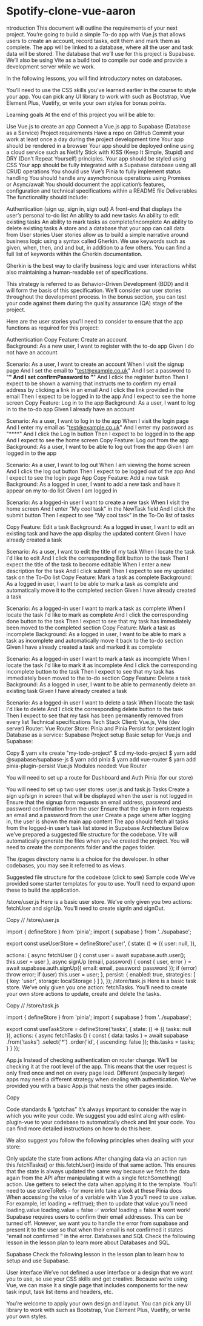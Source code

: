 # Spotify-clone-vue-aaron

ntroduction
This document will outline the requirements of your next project. You’re going to build a simple To-do app with Vue.js that allows users to create an account, record tasks, edit them and mark them as complete. The app will be linked to a database, where all the user and task data will be stored. The database that we’ll use for this project is Supabase. We’ll also be using Vite as a build tool to compile our code and provide a development server while we work.

In the following lessons, you will find introductory notes on databases.

You’ll need to use the CSS skills you’ve learned earlier in the course to style your app. You can pick any UI library to work with such as Bootstrap, Vue Element Plus, Vuetify, or write your own styles for bonus points.

Learning goals
At the end of this project you will be able to:

Use Vue.js to create an app
Connect a Vue.js app to Supabase (Database as a Service)
Project requirements
Have a repo on GitHub
Commit your work at least once a day during the project development time
Your app should be rendered in a browser
Your app should be deployed online using a cloud service such as Netlify
Stick with KISS (Keep It Simple, Stupid) and DRY (Don’t Repeat Yourself) principles.
Your app should be styled using CSS
Your app should be fully integrated with a Supabase database using all CRUD operations
You should use Vue’s Pinia to fully implement status handling
You should handle any asynchronous operations using Promises or Async/await
You should document the application’s features, configuration and technical specifications within a README file
Deliverables
The functionality should include:

Authentication (sign up, sign in, sign out)
A front-end that displays the user’s personal to-do list
An ability to add new tasks
An ability to edit existing tasks
An ability to mark tasks as complete/incomplete
An ability to delete existing tasks
A store and a database that your app can call data from
User stories
User stories allow us to build a simple narrative around business logic using a syntax called Gherkin. We use keywords such as given, when, then, and and but, in addition to a few others. You can find a full list of keywords within the Gherkin documentation.

Gherkin is the best way to clarify business logic and user interactions whilst also maintaining a human-readable set of specifications.

This strategy is referred to as Behavior-Driven Development (BDD) and it will form the basis of this specification. We’ll consider our user stories throughout the development process. In the bonus section, you can test your code against them during the quality assurance (QA) stage of the project.

Here are the user stories you’ll need to consider to ensure that the app functions as required for this project:

Authentication
Copy
Feature: Create an account  
  Background: As a new user, I want to register with the to-do app
    Given I do not have an account
 
Scenario: As a user, I want to create an account
  When I visit the signup page
  And I set the email to "test@example.co.uk"
  And I set a password to "****"
  And I set confirmPassword to "****"
  And I click the register button
  Then I expect to be shown a warning that instructs me to confirm my email address by clicking a link in an email
  And I click the link provided in the email
  Then I expect to be logged in to the app 
  And I expect to see the home screen
Copy
Feature: Log in to the app
  Background: As a user, I want to log in to the to-do app
    Given I already have an account
 
Scenario: As a user, I want to log in to the app
  When I visit the login page
  And I enter my email as "test@example.co.uk"
  And I enter my password as "****"
  And I click the Log In button
  Then I expect to be logged in to the app 
  And I expect to see the home screen
Copy
Feature: Log out from the app
  Background: As a user, I want to be able to log out from the app
    Given I am logged in to the app
 
Scenario: As a user, I want to log out
  When I am viewing the home screen
  And I click the log out button 
  Then I expect to be logged out of the app
  And I expect to see the login page
App
Copy
Feature: Add a new task
  Background: As a logged in user, I want to add a new task and have it appear on my to-do list
    Given I am logged in
 
Scenario: As a logged-in user I want to create a new task
  When I visit the home screen
  And I enter "My cool task" in the NewTask field
  And I click the submit button
  Then I expect to see "My cool task" in the To-Do list of tasks
 
Copy
Feature: Edit a task
  Background: As a logged in user, I want to edit an existing task and have the app display the updated content
    Given I have already created a task
 
Scenario: As a user, I want to edit the title of my task
  When I locate the task I'd like to edit
  And I click the corresponding Edit button to the task
  Then I expect the title of the task to become editable
  When I enter a new description for the task
  And I click submit
  Then I expect to see my updated task on the To-Do list
Copy
Feature: Mark a task as complete
  Background: As a logged in user, I want to be able to mark a task as complete and automatically move it to the completed section 
    Given I have already created a task
 
Scenario: As a logged-in user I want to mark a task as complete
  When I locate the task I'd like to mark as complete
  And I click the corresponding done button to the task
  Then I expect to see that my task has immediately been moved to the completed section
Copy
Feature: Mark a task as incomplete
  Background: As a logged in user, I want to be able to mark a task as incomplete and automatically move it back to the to-do section 
    Given I have already created a task and marked it as complete
 
Scenario: As a logged-in user I want to mark a task as incomplete
  When I locate the task I'd like to mark it as incomplete
  And I click the corresponding incomplete button to the task
  Then I expect to see that my task has immediately been moved to the to-do section
Copy
Feature: Delete a task
  Background: As a logged in user, I want to be able to permanently delete an existing task
    Given I have already created a task
 
Scenario: As a logged-in user I want to delete a task
  When I locate the task I'd like to delete
  And I click the corresponding delete button to the task
  Then I expect to see that my task has been permanently removed from every list
Technical specifications
Tech Stack
Client: Vue.js, Vite (dev server)
Router: Vue Router
Store: Pinia and Pinia Persist for persistent login
Database as a service: Supabase
Project setup
Basic setup for Vue.js and Supabase:

Copy
$ yarn vite create "my-todo-project"
$ cd my-todo-project
$ yarn add @supabase/supabase-js
$ yarn add pinia
$ yarn add vue-router
$ yarn add pinia-plugin-persist
Vue.js
Modules needed:
Vue Router

You will need to set up a route for Dashboard and Auth
Pinia (for our store)

You will need to set up two user stores: user.js and task.js
Tasks
Create a sign up/sign in screen that will be displayed when the user is not logged in
Ensure that the signup form requests an email address, password and password confirmation from the user
Ensure that the sign in form requests an email and a password from the user
Create a page where after logging in, the user is shown the main app content
The app should fetch all tasks from the logged-in user’s task list stored in Supabase
Architecture
Below we’ve prepared a suggested file structure for the codebase. Vite will automatically generate the files when you’ve created the project. You will need to create the components folder and the pages folder.

The /pages directory name is a choice for the developer. In other codebases, you may see it referred to as views.

Suggested file structure for the codebase (click to see)
Sample code
We’ve provided some starter templates for you to use. You’ll need to expand upon these to build the application.

/store/user.js
Here is a basic user store. We’ve only given you two actions: fetchUser and signUp. You’ll need to create signIn and signOut.

Copy
// /store/user.js
 
import { defineStore } from 'pinia';
import { supabase } from '../supabase';
 
export const useUserStore = defineStore('user', {
  state: () => ({
    user: null,
  }),
 
  actions: {
    async fetchUser () {
      const user = await supabase.auth.user();
      this.user = user
    },
    async signUp (email, password) {
      const { user, error } = await supabase.auth.signUp({
        email: email,
        password: password
      });
      if (error) throw error;
      if (user) this.user = user;
    },
    persist: {
      enabled: true,
      strategies: [
        {
          key: 'user',
          storage: localStorage
        }
      ]
    },
});
/store/task.js
Here is a basic task store. We’ve only given you one action: fetchTasks. You’ll need to create your own store actions to update, create and delete the tasks.

Copy
// /store/task.js
 
import { defineStore } from 'pinia';
import { supabase } from '../supabase';
 
export const useTaskStore = defineStore('tasks', {
  state: () => ({
    tasks: null
  }),
  actions: {
    async fetchTasks () {
      const { data: tasks } = await supabase
        .from('tasks')
        .select('*')
        .order('id', { ascending: false });
      this.tasks = tasks;
    }
  }
});
 
App.js
Instead of checking authentication on router change. We’ll be checking it at the root level of the app. This means that the user request is only fired once and not on every page load. Different (especially larger) apps may need a different strategy when dealing with authentication. We’ve provided you with a basic App.js that nests the other pages inside.

Copy
<template>
  <section>
    <router-view class="app-main" /> <!-- your routes will load inside of these tags -->    
  </section>
</template>
 
<script setup>
import { onMounted } from 'vue'
import { storeToRefs } from 'pinia'
import { useRouter } from 'vue-router'
import { useUserStore } from './store/user.js'
 
const router = useRouter()
const userStore = useUserStore()
const { user } = storeToRefs(userStore)
 
onMounted(async () => {
  try {
    await userStore.fetchUser() // here we call fetch user
    if (!user.value) {
      // redirect them to logout if the user is not there
      router.push({ path: '/auth' });
    } else {
      // continue to dashboard
      router.push({ path: '/' });
    }
  } catch (e) {
    console.log(e)
  }
})
</script>
 
Code standards & “gotchas”
It’s always important to consider the way in which you write your code. We suggest you add eslint along with eslint-plugin-vue to your codebase to automatically check and lint your code. You can find more detailed instructions on how to do this here.

We also suggest you follow the following principles when dealing with your store:

Only update the state from actions
After changing data via an action run this.fetchTasks() or this.fetchUser() inside of that same action. This ensures that the state is always updated the same way because we fetch the data again from the API after manipulating it with a single fetchSomething() action.
Use getters to select the data when applying it to the template. You’ll need to use storeToRefs - for more info take a look at these Pinia docs
When accessing the value of a variable with Vue 3 you’ll need to use .value. For example, let loading = ref(true); then to update that value you’ll need loading.value
loading.value = false :white_check_mark: works!
loading = false :x: wont work!
Supabase requires users to confirm their email addresses. This can be turned off. However, we want you to handle the error from supabase and present it to the user so that when their email is not confirmed it states "email not confirmed " in the error.
Databases and SQL
Check the following lesson in the lesson plan to learn more about Databases and SQL.

Supabase
Check the following lesson in the lesson plan to learn how to setup and use Supabase.

User interface
We’ve not defined a user interface or a design that we want you to use, so use your CSS skills and get creative. Because we’re using Vue, we can make it a single page that includes components for the new task input, task list items and headers, etc.

You’re welcome to apply your own design and layout. You can pick any UI library to work with such as Bootstrap, Vue Element Plus, Vuetify, or write your own styles.
